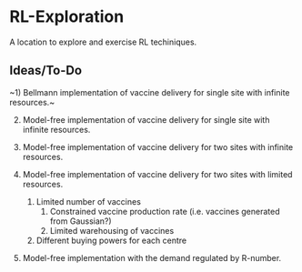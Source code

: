 # RL-Exploration

A location to explore and exercise RL techiniques.

## Ideas/To-Do

~1) Bellmann implementation of vaccine delivery for single site with infinite resources.~

2) Model-free implementation of vaccine delivery for single site with infinite resources.

3) Model-free implementation of vaccine delivery for two sites with infinite resources.

4) Model-free implementation of vaccine delivery for two sites with limited resources.
    1) Limited number of vaccines
        1) Constrained vaccine production rate (i.e. vaccines generated from Gaussian?)
        2) Limited warehousing of vaccines
    2) Different buying powers for each centre

5) Model-free implementation with the demand regulated by R-number.
